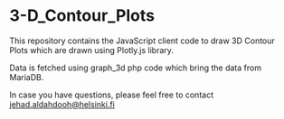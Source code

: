 # 3-D_Contour_Plots

This repository contains the JavaScript client code to draw 3D Contour Plots which are drawn using Plotly.js library. 

Data is fetched using graph_3d php code which bring the data from MariaDB. 

In case you have questions, please feel free to contact jehad.aldahdooh@helsinki.fi
